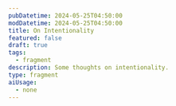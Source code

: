 ```yaml
---
pubDatetime: 2024-05-25T04:50:00
modDatetime: 2024-05-25T04:50:00
title: On Intentionality
featured: false
draft: true
tags:
  - fragment
description: Some thoughts on intentionality.
type: fragment
aiUsage:
  - none
---
```

